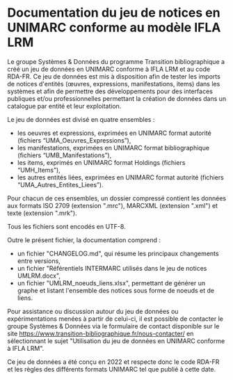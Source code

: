 # Documentation du jeu de notices en UNIMARC conforme au modèle IFLA LRM

Le groupe Systèmes & Données du programme Transition bibliographique a créé un jeu de données en UNIMARC conforme à IFLA LRM et au code RDA-FR. Ce jeu de données est mis à disposition afin de tester les imports de notices d'entités (œuvres, expressions, manifestations, items) dans les systèmes et afin de permettre des développements pour des interfaces publiques et/ou professionnelles permettant la création de données dans un catalogue par entité et leur exploitation.

Le jeu de données est divisé en quatre ensembles :
- les oeuvres et expressions, exprimées en UNIMARC format autorité (fichiers “UMA_Oeuvres_Expressions”),
- les manifestations, exprimées en UNIMARC format bibliographique (fichiers “UMB_Manifestations”),
- les items, exprimés en UNIMARC format Holdings (fichiers “UMH_Items”),
- les autres entités liées, exprimées en UNIMARC format autorité (fichiers “UMA_Autres_Entites_Liees”).

Pour chacun de ces ensembles, un dossier compressé contient les données aux formats ISO 2709 (extension ".mrc"), MARCXML (extension ".xml") et texte (extension ".mrk").

Tous les fichiers sont encodés en UTF-8.

Outre le présent fichier, la documentation comprend :
- un fichier "CHANGELOG.md", qui résume les principaux changements entre versions,
- un fichier "Référentiels INTERMARC utilisés dans le jeu de notices UMLRM.docx",
- un fichier "UMLRM_noeuds_liens.xlsx", permettant de générer un graphe et listant l'ensemble des notices sous forme de noeuds et de liens.

Pour assistance ou discussion autour du jeu de données ou expérimentations menées à partir de celui-ci, il est possible de contacter le groupe Systèmes & Données via le formulaire de contact disponible sur le site https://www.transition-bibliographique.fr/nous-contacter/ en sélectionnant le sujet "Utilisation du jeu de données en UNIMARC conforme à IFLA LRM".

Ce jeu de données a été conçu en 2022 et respecte donc le code RDA-FR et les règles des différents formats UNIMARC tel que publié à cette date.
